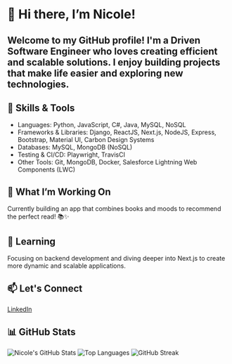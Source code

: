 # 👋 Hi there, I’m Nicole!
## Welcome to my GitHub profile! I'm a **Driven Software Engineer** who loves creating efficient and scalable solutions. I enjoy building projects that make life easier and exploring new technologies.

## 🔧 Skills & Tools
* Languages: Python, JavaScript, C#, Java, MySQL, NoSQL
* Frameworks & Libraries: Django, ReactJS, Next.js, NodeJS, Express, Bootstrap, Material UI, Carbon Design Systems
* Databases: MySQL, MongoDB (NoSQL)
* Testing & CI/CD: Playwright, TravisCI
* Other Tools: Git, MongoDB, Docker, Salesforce Lightning Web Components (LWC)


## 🚀 What I’m Working On
Currently building an app that combines books and moods to recommend the perfect read! 📚✨

## 🌱 Learning
Focusing on backend development and diving deeper into Next.js to create more dynamic and scalable applications.

## 📫 Let's Connect
[LinkedIn](https://www.linkedin.com/in/nicole-w-davenport/)

## 📊 GitHub Stats
![Nicole's GitHub Stats](https://github-readme-stats.vercel.app/api?username=davenportnw&show_icons=true&theme=radical)
![Top Languages](https://github-readme-stats.vercel.app/api/top-langs/?username=davenportnw&layout=compact&theme=radical)
![GitHub Streak](https://github-readme-streak-stats.herokuapp.com/?user=davenportnw&theme=radical)
